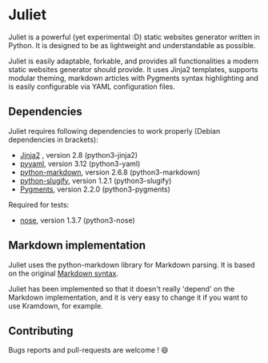 # Juliet

Juliet is a powerful (yet experimental :D) static websites generator written in
Python. It is designed to be as lightweight and understandable as possible.

Juliet is easily adaptable, forkable, and provides all functionalities a modern
static websites generator should provide. It uses Jinja2 templates, supports
modular theming, markdown articles with Pygments syntax highlighting and is
easily configurable via YAML configuration files.

## Dependencies

Juliet requires following dependencies to work properly (Debian dependencies in brackets):

 * [Jinja2](http://jinja.pocoo.org/) , version 2.8 (python3-jinja2)
 * [pyyaml](https://github.com/yaml/pyyaml), version 3.12 (python3-yaml)
 * [python-markdown](https://github.com/waylan/Python-Markdown), version 2.6.8 (python3-markdown)
 * [python-slugify](https://github.com/un33k/python-slugify), version 1.2.1 (python3-slugify)
 * [Pygments](http://pygments.org/), version 2.2.0 (python3-pygments)

Required for tests:

 * [nose](https://github.com/nose-devs/nose), version 1.3.7 (python3-nose)

## Markdown implementation

Juliet uses the python-markdown library for Markdown parsing. It is based on the
original [Markdown syntax](https://daringfireball.net/projects/markdown/syntax).

Juliet has been implemented so that it doesn't really 'depend' on the Markdown
implementation, and it is very easy to change it if you want to use Kramdown,
for example.

## Contributing

Bugs reports and pull-requests are welcome ! :smile:
